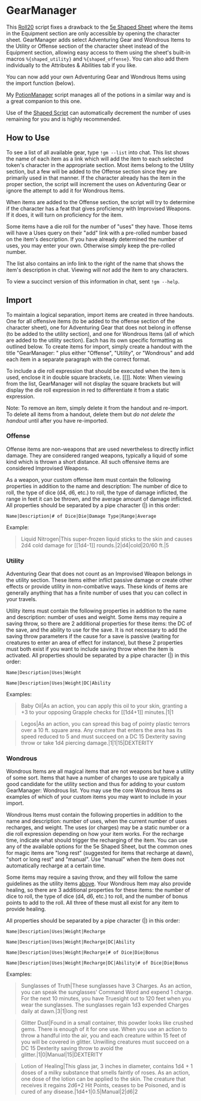 # GearManager

This [Roll20](http://roll20.net/) script fixes a drawback to the [5e Shaped Sheet](http://github.com/mlenser/roll20-character-sheets/tree/master/5eShaped) where the items in the Equipment section are only accessible by opening the character sheet. GearManager adds select Adventuring Gear and Wondrous Items to the Utility or Offense section of the character sheet instead of the Equipment section,  allowing easy access to them using the sheet's built-in macros `%{shaped_utility}` and `%{shaped_offense}`. You can also add them individually to the Attributes & Abilities tab if you like.

You can now add your own Adventuring Gear and Wondrous Items using the import function (below).

My [PotionManager](https://github.com/blawson69/PotionManager) script manages all of the potions in a similar way and is a great companion to this one.

Use of the [Shaped Script](https://github.com/mlenser/roll20-api-scripts/tree/master/5eShapedScript) can automatically decrement the number of uses remaining for you and is highly recommended.

## How to Use

To see a list of all available gear, type `!gm --list` into chat. This list shows the name of each item as a link which will add the item to each selected token's character in the appropriate section. Most items belong to the Utility section, but a few will be added to the Offense section since they are primarily used in that manner. If the character already has the item in the proper section, the script will increment the uses on Adventuring Gear or ignore the attempt to add it for Wondrous Items.

When items are added to the Offense section, the script will try to determine if the character has a feat that gives proficiency with Improvised Weapons. If it does, it will turn on proficiency for the item.

Some items have a die roll for the number of "uses" they have. Those items will have a Uses query on their "add" link with a pre-rolled number based on the item's description. If you have already determined the number of uses, you may enter your own. Otherwise simply keep the pre-rolled number.

The list also contains an info link to the right of the name that shows the item's description in chat. Viewing will *not* add the item to any characters.

To view a succinct version of this information in chat, sent `!gm --help`.

## Import

To maintain a logical separation, import items are created in three handouts. One for all offensive items (to be added to the offense section of the character sheet), one for Adventuring Gear that does not belong in offense (to be added to the utility section), and one for Wondrous Items (all of which are added to the utility section). Each has its own specific formatting as outlined below. To create items for import, simply create a handout with the title "GearManager: " plus either "Offense", "Utility", or "Wondrous" and add each item in a separate paragraph with the correct format.

To include a die roll expression that should be executed when the item is used, enclose it in double square brackets, i.e. [[]]. Note: When viewing from the list, GearManager will not display the square brackets but will display the die roll expression in red to differentiate it from a static expression.

Note: To remove an item, simply delete it from the handout and re-import. To delete all items from a handout, delete them but *do not delete the handout* until after you have re-imported.

### Offense

Offense items are non-weapons that are used nevertheless to directly inflict damage. They are considered ranged weapons, typically a liquid of some kind which is thrown a short distance. All such offensive items are considered Improvised Weapons.

As a weapon, your custom offense item must contain the following properties in addition to the name and description: The number of dice to roll, the type of dice (d4, d6, etc.) to roll, the type of damage inflicted, the range in feet it can be thrown, and the average amount of damage inflicted. All properties should be separated by a pipe character (|) in this order:

`Name|Description|# of Dice|Die|Damage Type|Range|Average`

Example:

> Liquid Nitrogen|This super-frozen liquid sticks to the skin and causes 2d4 cold damage for [[1d4-1]] rounds.|2|d4|cold|20/60 ft.|5

### Utility

Adventuring Gear that does not count as an Improvised Weapon belongs in the utility section. These items either inflict passive damage or create other effects or provide utility in non-combative ways. These kinds of items are generally anything that has a finite number of uses that you can collect in your travels.

Utility items must contain the following properties in addition to the name and description: number of uses and weight. Some items may require a saving throw, so there are 2 additional properties for these items: the DC of the save, and the ability to use for the save. It is not necessary to add the saving throw parameters if the cause for a save is passive (waiting for creatures to enter an area of effect for instance), but these 2 properties must both exist if you want to include saving throw when the item is activated. All properties should be separated by a pipe character (|) in this order:

`Name|Description|Uses|Weight`

`Name|Description|Uses|Weight|DC|Ability`

Examples:

> Baby Oil|As an action, you can apply this oil to your skin, granting a +3 to your opposing Grapple checks for [[1d4+1]] minutes.|1|1

> Legos|As an action, you can spread this bag of pointy plastic terrors over a 10 ft. square area. Any creature that enters the area has its speed reduced to 5 and must succeed on a DC 15 Dexterity saving throw or take 1d4 piercing damage.|1|1|15|DEXTERITY

### Wondrous

Wondrous Items are all magical items that are not weapons but have a utility of some sort. Items that have a number of charges to use are typically a good candidate for the utility section and thus for adding to your custom GearManager: Wondrous list. You may use the core Wondrous Items as examples of which of your custom items you may want to include in your import.

Wondrous Items must contain the following properties in addition to the name and description: number of uses, when the current number of uses recharges, and weight. The uses (or charges) may be a static number or a die roll expression depending on how your item works. For the recharge time, indicate what should trigger the recharging of the item. You can use any of the available options for the 5e Shaped Sheet, but the common ones for magic items are "long rest" (suggested for items that recharge at dawn), "short or long rest" and "manual". Use "manual" when the item does not automatically recharge at a certain time.

Some items may require a saving throw, and they will follow the same guidelines as the utility items [above](#utility). Your Wondrous Item may also provide healing, so there are 3 additional properties for these items: the number of dice to roll, the type of dice (d4, d6, etc.) to roll, and the number of bonus points to add to the roll. All three of these must all exist for any item to provide healing.

All properties should be separated by a pipe character (|) in this order:

`Name|Description|Uses|Weight|Recharge`

`Name|Description|Uses|Weight|Recharge|DC|Ability`

`Name|Description|Uses|Weight|Recharge|# of Dice|Die|Bonus`

`Name|Description|Uses|Weight|Recharge|DC|Ability|# of Dice|Die|Bonus`

Examples:

> Sunglasses of Truth|These sunglasses have 3 Charges. As an action, you can speak the sunglasses' Command Word and expend 1 charge. For the next 10 minutes, you have Truesight out to 120 feet when you wear the sunglasses. The sunglasses regain 1d3 expended Charges daily at dawn.|3|1|long rest

> Glitter Dust|Found in a small container, this powder looks like crushed gems. There is enough of it for one use. When you use an action to throw a handful into the air, you and each creature within 15 feet of you will be covered in glitter. Unwilling creatures must succeed on a DC 15 Dexterity saving throw to avoid the glitter.|1|0|Manual|15|DEXTERITY

> Lotion of Healing|This glass jar, 3 inches in diameter, contains 1d4 + 1 doses of a milky substance that smells faintly of roses. As an action, one dose of the lotion can be applied to the skin. The creature that receives it regains 2d6+2 Hit Points, ceases to be Poisoned, and is cured of any disease.|1d4+1|0.5|Manual|2|d6|2
